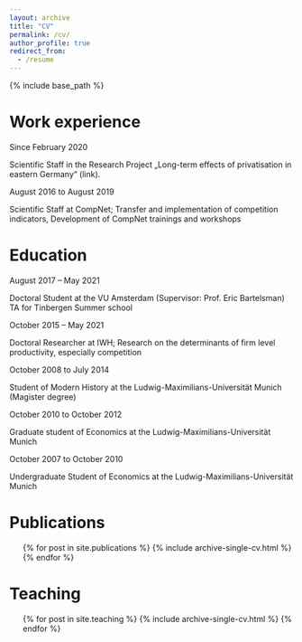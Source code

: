 ```yaml
---
layout: archive
title: "CV"
permalink: /cv/
author_profile: true
redirect_from:
  - /resume
---
```


{% include base_path %}



Work experience
======


Since February 2020

Scientific Staff in the Research Project „Long-term effects of privatisation in eastern Germany“ (link).

August 2016 to August 2019

Scientific Staff at CompNet; Transfer and implementation of competition indicators, Development of CompNet trainings and workshops



Education
======

August 2017 – May 2021

Doctoral Student at the VU Amsterdam (Supervisor: Prof. Eric Bartelsman)
TA for Tinbergen Summer school

October 2015 – May 2021

Doctoral Researcher at IWH; Research on the determinants of firm level productivity, especially competition

October 2008 to July 2014

Student of Modern History at the Ludwig-Maximilians-Universität Munich (Magister degree)

October 2010 to October 2012

Graduate student of Economics at the Ludwig-Maximilians-Universität Munich

October 2007 to October 2010

Undergraduate Student of Economics at the Ludwig-Maximilians-Universität Munich


Publications
======
  <ul>{% for post in site.publications %}
    {% include archive-single-cv.html %}
  {% endfor %}</ul>
  
Teaching
======
  <ul>{% for post in site.teaching %}
    {% include archive-single-cv.html %}
  {% endfor %}</ul>
  
